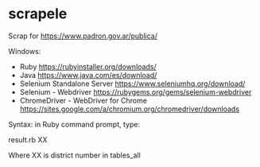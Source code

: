 # scrapele
Scrap for https://www.padron.gov.ar/publica/

Windows:
- Ruby https://rubyinstaller.org/downloads/
- Java https://www.java.com/es/download/
- Selenium Standalone Server https://www.seleniumhq.org/download/
- Selenium - Webdriver https://rubygems.org/gems/selenium-webdriver
- ChromeDriver - WebDriver for Chrome https://sites.google.com/a/chromium.org/chromedriver/downloads

Syntax: in Ruby command prompt, type:

result.rb XX

Where XX is district number in tables_all

